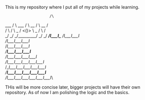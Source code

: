 This is my repository where I put all of my projects while learning.
                                                                
                        /\
  ___                  /  \                  ___
 /   \     __         /    \         __     /   \
/     \   /  \   _   / <()> \   _   /  \   /     \
       \_/    \_/ \_/________\_/ \_/    \_/
 __________________/__I___I___\________________
                  /_I___I___I__\
                 /I___I___I___I_\
                /___I___I___I___I\
               /__I___I___I___I___\
              /_I___I___I___I___I__\
             /I___I___I___I___I___I_\
            /___I___I___I___I___I___I\
           /__I___I___I___I___I___I___\
          /_I___I___I___I___I___I___I__\



THis will be more concise later, bigger projects will have their own repository. As of now I am polishing the logic and the basics.
